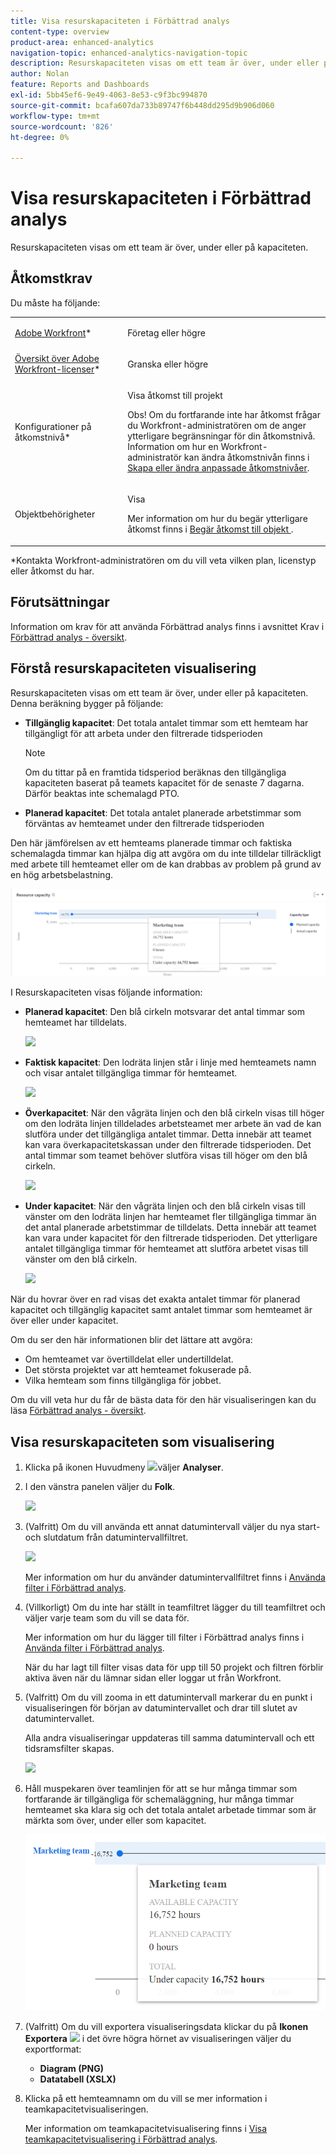 ```yaml
---
title: Visa resurskapaciteten i Förbättrad analys
content-type: overview
product-area: enhanced-analytics
navigation-topic: enhanced-analytics-navigation-topic
description: Resurskapaciteten visas om ett team är över, under eller på kapaciteten.
author: Nolan
feature: Reports and Dashboards
exl-id: 5bb45ef6-9e49-4063-8e53-c9f3bc994870
source-git-commit: bcafa607da733b89747f6b448dd295d9b906d060
workflow-type: tm+mt
source-wordcount: '826'
ht-degree: 0%

---
```


# Visa resurskapaciteten i Förbättrad analys

Resurskapaciteten visas om ett team är över, under eller på kapaciteten.

## Åtkomstkrav

Du måste ha följande:

<table style="table-layout:auto"> 
 <col> 
 <col> 
 <tbody> 
  <tr> 
   <td role="rowheader"><a href="https://www.workfront.com/plans" target="_blank">Adobe Workfront</a>*</td> 
   <td> <p>Företag eller högre</p> </td> 
  </tr> 
  <tr> 
   <td role="rowheader"><a href="../administration-and-setup/add-users/access-levels-and-object-permissions/wf-licenses.md" class="MCXref xref">Översikt över Adobe Workfront-licenser</a>*</td> 
   <td> <p>Granska eller högre</p> </td> 
  </tr> 
  <tr> 
   <td role="rowheader">Konfigurationer på åtkomstnivå*</td> 
   <td> <p>Visa åtkomst till projekt</p> <p>Obs! Om du fortfarande inte har åtkomst frågar du Workfront-administratören om de anger ytterligare begränsningar för din åtkomstnivå.<br>Information om hur en Workfront-administratör kan ändra åtkomstnivån finns i <a href="../administration-and-setup/add-users/configure-and-grant-access/create-modify-access-levels.md" class="MCXref xref">Skapa eller ändra anpassade åtkomstnivåer</a>.</p> </td> 
  </tr> 
  <tr> 
   <td role="rowheader">Objektbehörigheter</td> 
   <td> <p>Visa</p> <p>Mer information om hur du begär ytterligare åtkomst finns i <a href="../workfront-basics/grant-and-request-access-to-objects/request-access.md" class="MCXref xref">Begär åtkomst till objekt </a>.</p> </td> 
  </tr> 
 </tbody> 
</table>

&#42;Kontakta Workfront-administratören om du vill veta vilken plan, licenstyp eller åtkomst du har.

## Förutsättningar

Information om krav för att använda Förbättrad analys finns i avsnittet Krav i [Förbättrad analys - översikt](../enhanced-analytics/enhanced-analytics-overview.md).

## Förstå resurskapaciteten visualisering

Resurskapaciteten visas om ett team är över, under eller på kapaciteten. Denna beräkning bygger på följande:

* **Tillgänglig kapacitet**: Det totala antalet timmar som ett hemteam har tillgängligt för att arbeta under den filtrerade tidsperioden

  >[!NOTE]
  >
  >Om du tittar på en framtida tidsperiod beräknas den tillgängliga kapaciteten baserat på teamets kapacitet för de senaste 7 dagarna. Därför beaktas inte schemalagd PTO.

* **Planerad kapacitet**: Det totala antalet planerade arbetstimmar som förväntas av hemteamet under den filtrerade tidsperioden

Den här jämförelsen av ett hemteams planerade timmar och faktiska schemalagda timmar kan hjälpa dig att avgöra om du inte tilldelar tillräckligt med arbete till hemteamet eller om de kan drabbas av problem på grund av en hög arbetsbelastning.

![](assets/resource-capacity-350x110.png)

I Resurskapaciteten visas följande information:

* **Planerad kapacitet**: Den blå cirkeln motsvarar det antal timmar som hemteamet har tilldelats.

  ![](assets/resource-capacity-blue-circle.png)

* **Faktisk kapacitet**: Den lodräta linjen står i linje med hemteamets namn och visar antalet tillgängliga timmar för hemteamet.

  ![](assets/resource-capacity-vertical-line.png)

* **Överkapacitet**: När den vågräta linjen och den blå cirkeln visas till höger om den lodräta linjen tilldelades arbetsteamet mer arbete än vad de kan slutföra under det tillgängliga antalet timmar. Detta innebär att teamet kan vara överkapacitetskassan under den filtrerade tidsperioden. Det antal timmar som teamet behöver slutföra visas till höger om den blå cirkeln.

  ![](assets/resource-capacity-over-capacity.png)

* **Under kapacitet**: När den vågräta linjen och den blå cirkeln visas till vänster om den lodräta linjen har hemteamet fler tillgängliga timmar än det antal planerade arbetstimmar de tilldelats. Detta innebär att teamet kan vara under kapacitet för den filtrerade tidsperioden. Det ytterligare antalet tillgängliga timmar för hemteamet att slutföra arbetet visas till vänster om den blå cirkeln.

  ![](assets/resource-capacity-under-capacity.png)

När du hovrar över en rad visas det exakta antalet timmar för planerad kapacitet och tillgänglig kapacitet samt antalet timmar som hemteamet är över eller under kapacitet.

Om du ser den här informationen blir det lättare att avgöra:

* Om hemteamet var övertilldelat eller undertilldelat.
* Det största projektet var att hemteamet fokuserade på.
* Vilka hemteam som finns tillgängliga för jobbet.

Om du vill veta hur du får de bästa data för den här visualiseringen kan du läsa [Förbättrad analys - översikt](../enhanced-analytics/enhanced-analytics-overview.md).

## Visa resurskapaciteten som visualisering

1. Klicka på ikonen Huvudmeny ![](assets/main-menu-icon-16x12.png)väljer **Analyser**.
1. I den vänstra panelen väljer du **Folk**.

   ![](assets/people-area-cropped-qs-350x276.png)

1. (Valfritt) Om du vill använda ett annat datumintervall väljer du nya start- och slutdatum från datumintervallfiltret.

   ![](assets/filters-select-date-range-350x344.png)

   Mer information om hur du använder datumintervallfiltret finns i [Använda filter i Förbättrad analys](../enhanced-analytics/use-enhanced-analytics-filters.md).

1. (Villkorligt) Om du inte har ställt in teamfiltret lägger du till teamfiltret och väljer varje team som du vill se data för.

   Mer information om hur du lägger till filter i Förbättrad analys finns i [Använda filter i Förbättrad analys](../enhanced-analytics/use-enhanced-analytics-filters.md).

   När du har lagt till filter visas data för upp till 50 projekt och filtren förblir aktiva även när du lämnar sidan eller loggar ut från Workfront.

1. (Valfritt) Om du vill zooma in ett datumintervall markerar du en punkt i visualiseringen för början av datumintervallet och drar till slutet av datumintervallet.

   Alla andra visualiseringar uppdateras till samma datumintervall och ett tidsramsfilter skapas.

   ![](assets/timeframe-filter-350x220.png)

1. Håll muspekaren över teamlinjen för att se hur många timmar som fortfarande är tillgängliga för schemaläggning, hur många timmar hemteamet ska klara sig och det totala antalet arbetade timmar som är märkta som över, under eller som kapacitet.

   ![](assets/resource-capacity-capacity-pop-up-350x213.png)

1. (Valfritt) Om du vill exportera visualiseringsdata klickar du på **Ikonen Exportera** ![](assets/export.png) i det övre högra hörnet av visualiseringen väljer du exportformat:

   * **Diagram (PNG)**
   * **Datatabell (XSLX)**

1. Klicka på ett hemteamnamn om du vill se mer information i teamkapacitetvisualiseringen.

   Mer information om teamkapacitetvisualisering finns i [Visa teamkapacitetvisualisering i Förbättrad analys](../enhanced-analytics/team-capacity-overview.md).


